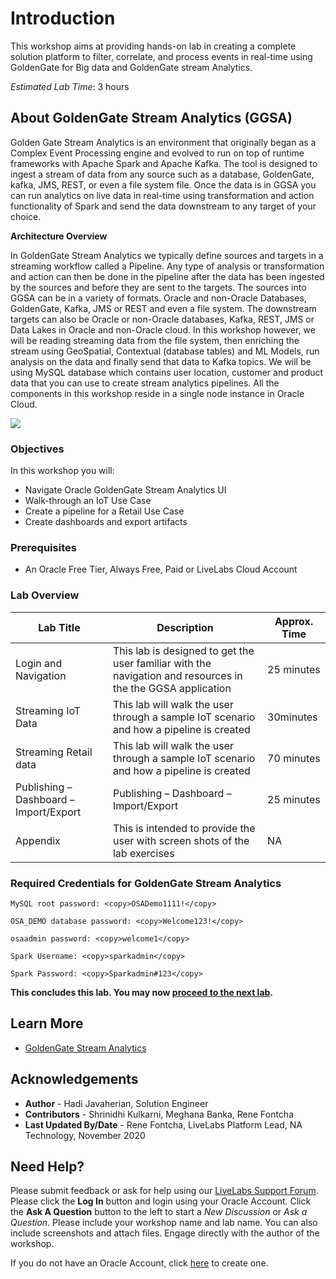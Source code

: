 # Introduction

This workshop aims at providing hands-on lab in creating a complete solution platform to filter, correlate, and process events in real-time using GoldenGate for Big data and GoldenGate stream Analytics.  

*Estimated Lab Time*: 3 hours

## About GoldenGate Stream Analytics (GGSA)
Golden Gate Stream Analytics is an environment that originally began as a Complex Event Processing engine and evolved to run on top of runtime frameworks with Apache Spark and Apache Kafka.  The tool is designed to ingest a stream of data from any source such as a database, GoldenGate, kafka, JMS, REST, or even a file system file.  Once the data is in GGSA you can run analytics on live data in real-time using transformation and action functionality of Spark and send the data downstream to any target of your choice.  

**Architecture Overview**

In GoldenGate Stream Analytics we typically define sources and targets in a streaming workflow called a Pipeline.  Any type of analysis or transformation and action can then be done in the pipeline after the data has been ingested by the sources and before they are sent to the targets.  The sources into GGSA can be in a variety of formats.  Oracle and non-Oracle Databases, GoldenGate, Kafka, JMS or REST and even a file system.  The downstream targets can also be Oracle or non-Oracle databases, Kafka, REST, JMS or Data Lakes in Oracle and non-Oracle cloud.
In this workshop however, we will be reading streaming data from the file system, then enriching the stream using GeoSpatial, Contextual (database tables) and ML Models, run analysis on the data and finally send that data to Kafka topics.  We will be using MySQL database which contains user location, customer and product data that you can use to create stream analytics pipelines.  All the components in this workshop reside in a single node instance in Oracle Cloud.

![](./images/osaarchitecture.png " ")

### Objectives

In this workshop you will:
* Navigate Oracle GoldenGate Stream Analytics UI
* Walk-through an IoT Use Case
* Create a pipeline for a Retail Use Case
* Create dashboards and export artifacts

### Prerequisites
* An Oracle Free Tier, Always Free, Paid or LiveLabs Cloud Account

### Lab Overview

| Lab Title | Description | Approx. Time |
|--|------------------------------------------------------------|-------------|
| Login and Navigation | This lab is designed to get the user familiar with the navigation and resources in the the GGSA application  | 25 minutes  |
| Streaming IoT Data | This lab will walk the user through a sample IoT scenario and how a pipeline is created | 30minutes |
| Streaming Retail data | This lab will walk the user through a sample IoT scenario and how a pipeline is created | 70 minutes |
| Publishing – Dashboard – Import/Export | Publishing – Dashboard – Import/Export | 25 minutes |
| Appendix | This is intended to provide the user with screen shots of the lab exercises   | NA |


### Required Credentials for GoldenGate Stream Analytics

  ```
  MySQL root password: <copy>OSADemo1111!</copy>
  ```

  ```
  OSA_DEMO database password: <copy>Welcome123!</copy>
  ```

  ```
  osaadmin password: <copy>welcome1</copy>
  ```

  ```
  Spark Username: <copy>sparkadmin</copy>
  ```

  ```
  Spark Password: <copy>Sparkadmin#123</copy>
  ```

**This concludes this lab. You may now [proceed to the next lab](#next).**

## Learn More

* [GoldenGate Stream Analytics](https://www.oracle.com/middleware/technologies)

## Acknowledgements

* **Author** - Hadi Javaherian, Solution Engineer
* **Contributors** - Shrinidhi Kulkarni, Meghana Banka, Rene Fontcha
* **Last Updated By/Date** - Rene Fontcha, LiveLabs Platform Lead, NA Technology, November 2020

## Need Help?
Please submit feedback or ask for help using our [LiveLabs Support Forum](https://community.oracle.com/tech/developers/categories/livelabsdiscussions). Please click the **Log In** button and login using your Oracle Account. Click the **Ask A Question** button to the left to start a *New Discussion* or *Ask a Question*.  Please include your workshop name and lab name.  You can also include screenshots and attach files.  Engage directly with the author of the workshop.

If you do not have an Oracle Account, click [here](https://profile.oracle.com/myprofile/account/create-account.jspx) to create one.
